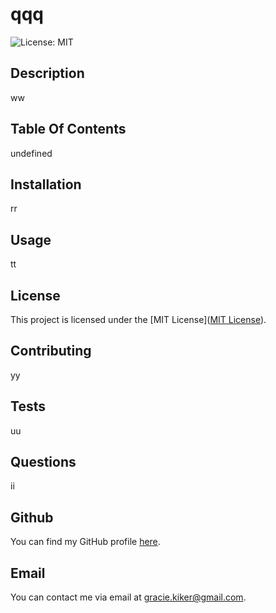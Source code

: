 # qqq
![License: MIT](https://img.shields.io/badge/License-MIT-yellow.svg)
## Description
ww
## Table Of Contents
undefined
## Installation
rr
## Usage
tt
## License
This project is licensed under the [MIT License]([MIT License](https://opensource.org/licenses/MIT)).
## Contributing
yy
## Tests
uu
## Questions
ii
## Github
You can find my GitHub profile [here](https://github.com/gracecatk).
## Email
You can contact me via email at [gracie.kiker@gmail.com](mailto:gracie.kiker@gmail.com).

